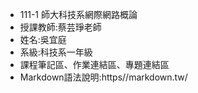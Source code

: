 - 111-1 師大科技系網際網路概論
- 授課教師:蔡芸琤老師
- 姓名:吳宜庭
- 系級:科技系一年級
- 課程筆記區、作業連結區、專題連結區
- Markdown語法說明:https//markdown.tw/


<!---
ett9292/ett9292 is a ✨ special ✨ repository because its `README.md` (this file) appears on your GitHub profile.
You can click the Preview link to take a look at your changes.
--->
